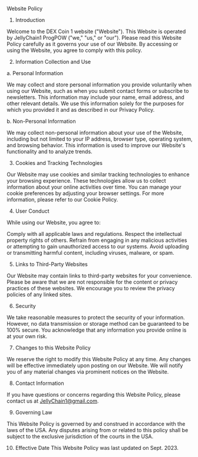 Website Policy

1. Introduction

Welcome to the DEX Coin 1 website ("Website"). This Website is operated by JellyChain1 ProgPOW ("we," "us," or "our"). Please read this Website Policy carefully as it governs your use of our Website. By accessing or using the Website, you agree to comply with this policy.

2. Information Collection and Use

a. Personal Information

We may collect and store personal information you provide voluntarily when using our Website, such as when you submit contact forms or subscribe to newsletters. This information may include your name, email address, and other relevant details. We use this information solely for the purposes for which you provided it and as described in our Privacy Policy.

b. Non-Personal Information

We may collect non-personal information about your use of the Website, including but not limited to your IP address, browser type, operating system, and browsing behavior. This information is used to improve our Website's functionality and to analyze trends.

3. Cookies and Tracking Technologies

Our Website may use cookies and similar tracking technologies to enhance your browsing experience. These technologies allow us to collect information about your online activities over time. You can manage your cookie preferences by adjusting your browser settings. For more information, please refer to our Cookie Policy.

4. User Conduct

While using our Website, you agree to:

Comply with all applicable laws and regulations.
Respect the intellectual property rights of others.
Refrain from engaging in any malicious activities or attempting to gain unauthorized access to our systems.
Avoid uploading or transmitting harmful content, including viruses, malware, or spam.

5. Links to Third-Party Websites

Our Website may contain links to third-party websites for your convenience. Please be aware that we are not responsible for the content or privacy practices of these websites. We encourage you to review the privacy policies of any linked sites.

6. Security

We take reasonable measures to protect the security of your information. However, no data transmission or storage method can be guaranteed to be 100% secure. You acknowledge that any information you provide online is at your own risk.

7. Changes to this Website Policy

We reserve the right to modify this Website Policy at any time. Any changes will be effective immediately upon posting on our Website. We will notify you of any material changes via prominent notices on the Website.

8. Contact Information

If you have questions or concerns regarding this Website Policy, please contact us at JellyChain1@gmail.com.

9. Governing Law

This Website Policy is governed by and construed in accordance with the laws of the USA. Any disputes arising from or related to this policy shall be subject to the exclusive jurisdiction of the courts in the USA.

10. Effective Date
This Website Policy was last updated on Sept. 2023.

